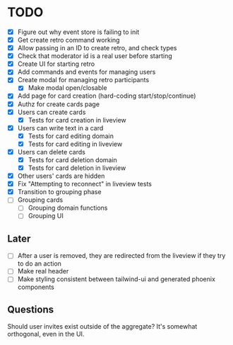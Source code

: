 # TODO

- [x] Figure out why event store is failing to init
- [x] Get create retro command working
- [x] Allow passing in an ID to create retro, and check types
- [x] Check that moderator id is a real user before starting
- [x] Create UI for starting retro
- [x] Add commands and events for managing users
- [x] Create modal for managing retro participants
  - [x] Make modal open/closable
- [x] Add page for card creation (hard-coding start/stop/continue)
- [x] Authz for create cards page
- [x] Users can create cards
  - [x] Tests for card creation in liveview
- [x] Users can write text in a card
  - [x] Tests for card editing domain
  - [x] Tests for card editing in liveview
- [x] Users can delete cards
  - [x] Tests for card deletion domain
  - [x] Tests for card deletion in liveview
- [x] Other users' cards are hidden
- [x] Fix "Attempting to reconnect" in liveview tests
- [x] Transition to grouping phase
- [ ] Grouping cards
  - [ ] Grouping domain functions
  - [ ] Grouping UI

## Later

- [ ] After a user is removed, they are redirected from the liveview if they try to do an action
- [ ] Make real header
- [ ] Make styling consistent between tailwind-ui and generated phoenix components

## Questions

Should user invites exist outside of the aggregate? It's somewhat orthogonal, even in the UI.
